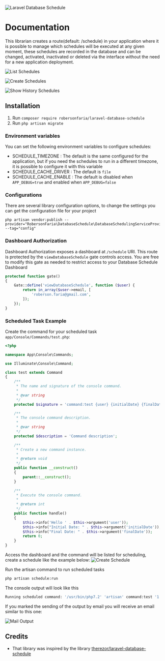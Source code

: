 ![Laravel Database Schedule](https://banners.beyondco.de/Laravel%20Database%20Schedule.png?theme=light&packageManager=composer+require&packageName=robersonfaria%2Flaravel-database-schedule&pattern=architect&style=style_1&description=Schedule+your+tasks+through+a+dashboard+and+without+having+to+deploy+the+application.&md=1&showWatermark=1&fontSize=100px&images=calendar&widths=auto&heights=350)

# Documentation

This librarian creates a route(default: /schedule) in your application where it is possible to manage which 
schedules will be executed at any given moment, these schedules are recorded in the database and can be changed, 
activated, inactivated or deleted via the interface without the need for a new application deployment.

![List Schedules](docs/list-schedule1.png)

![Create Schedules](docs/new-schedule2.png)

![Show History Schedules](docs/show-history1.png)

## Installation

1. Run ```composer require robersonfaria/laravel-database-schedule```
2. Run ```php artisan migrate```

### Environment variables

You can set the following environment variables to configure schedules:

* SCHEDULE_TIMEZONE : The default is the same configured for the application, but if you need the schedules to run in a different timezone, it is possible to configure it with this variable
* SCHEDULE_CACHE_DRIVER : The default is `file`
* SCHEDULE_CACHE_ENABLE : The default is disabled when `APP_DEBUG=true` and enabled when `APP_DEBUG=false`

### Configurations

There are several library configuration options, to change the settings you can get the configuration file for your project
```
php artisan vendor:publish --provider="RobersonFaria\DatabaseSchedule\DatabaseSchedulingServiceProvider" --tag="config"
```

### Dashboard Authorization

Dashboard Authorization exposes a dashboard at `/schedule` URI.
This route is protected by the `viewDatabaseSchedule` gate controls access.
You are free to modify this gate as needed to restrict access to your Database Schedule Dashboard

```php
protected function gate()
{
    Gate::define('viewDatabaseSchedule', function ($user) {
        return in_array($user->email, [
            'roberson.faria@gmail.com',
        ]);
    });
}
```

### Scheduled Task Example

Create the command for your scheduled task `app/Console/Commands/test.php`:

```php
<?php

namespace App\Console\Commands;

use Illuminate\Console\Command;

class test extends Command
{
    /**
     * The name and signature of the console command.
     *
     * @var string
     */
    protected $signature = 'command:test {user} {initialDate} {finalDate}';

    /**
     * The console command description.
     *
     * @var string
     */
    protected $description = 'Command description';

    /**
     * Create a new command instance.
     *
     * @return void
     */
    public function __construct()
    {
        parent::__construct();
    }

    /**
     * Execute the console command.
     *
     * @return int
     */
    public function handle()
    {
        $this->info('Hello ' . $this->argument('user'));
        $this->info("Initial Date: " . $this->argument('initialDate'));
        $this->info("Final Date: " . $this->argument('finalDate'));
        return 0;
    }
}
```

Access the dashboard and the command will be listed for scheduling, create a schedule like the example below:
![Create Schedule](docs/new-schedule2.png)

Run the artisan command to run scheduled tasks
```bash
php artisan schedule:run
```

The console output will look like this
```bash
Running scheduled command: '/usr/bin/php7.2' 'artisan' command:test '1' '2021-02-10 00:00:00' '2021-04-10 00:00:00' > 'path/to/storage/logs/schedule-dcccb62f29f754dc83a86a3d0b59afb00a08fdb3.log' 2>&1
```

If you marked the sending of the output by email you will receive an email similar to this one:

![Mail Output](docs/mail-output.png)

## Credits

* That library was inspired by the library [therezor/laravel-database-schedule](https://github.com/therezor/laravel-database-schedule)